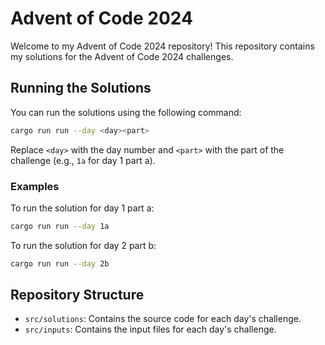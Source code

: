 # Advent of Code 2024

Welcome to my Advent of Code 2024 repository! This repository contains my solutions for the Advent of Code 2024 challenges.

## Running the Solutions

You can run the solutions using the following command:

```sh
cargo run run --day <day><part>
```

Replace `<day>` with the day number and `<part>` with the part of the challenge (e.g., `1a` for day 1 part a).

### Examples

To run the solution for day 1 part a:

```sh
cargo run run --day 1a
```

To run the solution for day 2 part b:

```sh
cargo run run --day 2b
```

## Repository Structure

- `src/solutions`: Contains the source code for each day's challenge.
- `src/inputs`: Contains the input files for each day's challenge.
